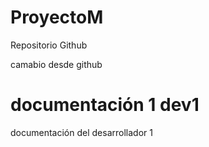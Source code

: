 # ProyectoM
Repositorio Github

camabio desde github
# documentación 1 dev1
documentación del desarrollador 1

